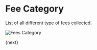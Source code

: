 # Fee Category

List of all different type of fees collected.

<img class="screenshot" alt="Fees Category" src="/assets/erpnext_docs/assets/img/education/fees/fee-category.png">

{next}